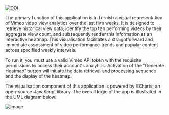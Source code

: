 [![DOI](https://zenodo.org/badge/DOI/10.5281/zenodo.15719223.svg)](https://doi.org/10.5281/zenodo.15719223)

The primary function of this application is to furnish a visual representation of Vimeo video view analytics over the last five weeks. It is designed to retrieve historical view data, identify the top ten performing videos by their aggregate view count, and subsequently render this information as an interactive heatmap. This visualisation facilitates a straightforward and immediate assessment of video performance trends and popular content across specified weekly intervals.

To run it, you must use a valid Vimeo API token with the requisite permissions to access their account's analytics. Activation of the "Generate Heatmap" button will initiate the data retrieval and processing sequence and the display of the heatmap.

The visualisation component of this application is powered by ECharts, an open-source JavaScript library. The overall logic of the app is illustrated in the UML diagram below:


![image](https://github.com/user-attachments/assets/c52bba57-6235-4499-9237-fe82f41b6997)
